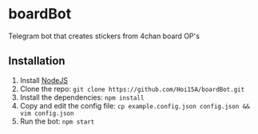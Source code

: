 # boardBot
Telegram bot that creates stickers from 4chan board OP's

## Installation
1. Install [NodeJS](https://nodejs.org/en/)
2. Clone the repo: `git clone https://github.com/Hoi15A/boardBot.git`
3. Install the dependencies: `npm install`
4. Copy and edit the config file: `cp example.config.json config.json && vim config.json`
5. Run the bot: `npm start`
